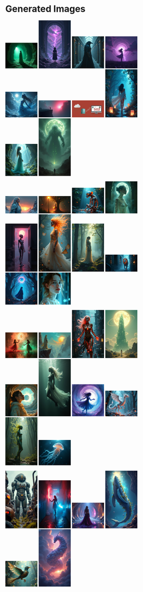 # Generated Images



<img src="2025_07_29_01.png" width="100"/> <img src="2025_07_29_02.png" width="100"/> <img src="2025_07_29_03.png" width="100"/> <img src="2025_07_29_04.png" width="100"/> <img src="2025_07_29_05.png" width="100"/> <img src="2025_07_29_06.png" width="100"/> <img src="2025_07_29_07.png" width="100"/> <img src="2025_07_29_08.png" width="100"/> <img src="2025_07_29_09.png" width="100"/> <img src="2025_07_29_10.png" width="100"/>

<img src="2025_07_29_11.png" width="100"/> <img src="2025_07_29_12.png" width="100"/> <img src="2025_07_29_13.png" width="100"/> <img src="2025_07_29_14.png" width="100"/> <img src="2025_07_29_15.png" width="100"/> <img src="2025_07_29_16.png" width="100"/> <img src="2025_07_29_17.png" width="100"/> <img src="2025_07_29_18.png" width="100"/> <img src="2025_07_29_19.png" width="100"/> <img src="2025_07_29_20.png" width="100"/>

<img src="2025_07_29_21.png" width="100"/> <img src="2025_07_29_22.png" width="100"/> <img src="2025_07_29_23.png" width="100"/> <img src="2025_07_29_24.png" width="100"/> <img src="2025_07_29_25.png" width="100"/> <img src="2025_07_29_26.png" width="100"/> <img src="2025_07_29_27.png" width="100"/> <img src="2025_07_29_28.png" width="100"/> <img src="2025_07_29_29.png" width="100"/> <img src="2025_07_29_30.png" width="100"/>

<img src="2025_07_29_31.png" width="100"/> <img src="2025_07_29_32.png" width="100"/> <img src="2025_07_29_33.png" width="100"/> <img src="2025_07_29_34.png" width="100"/> <img src="2025_07_29_35.png" width="100"/> <img src="2025_07_29_36.png" width="100"/>